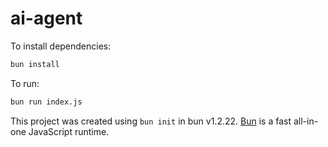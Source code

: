 # ai-agent

To install dependencies:

```bash
bun install
```

To run:

```bash
bun run index.js
```

This project was created using `bun init` in bun v1.2.22. [Bun](https://bun.com) is a fast all-in-one JavaScript runtime.
